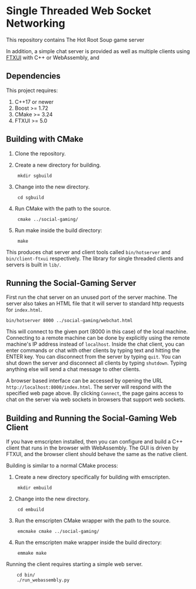 
# Single Threaded Web Socket Networking

This repository contains The Hot Root Soup game server 

In addition, a simple chat server is provided as well as multiple clients using
[FTXUI](https://github.com/ArthurSonzogni/FTXUI) with C++ or WebAssembly, and



## Dependencies

This project requires:

1. C++17 or newer
2. Boost >= 1.72
3. CMake >= 3.24
4. FTXUI >= 5.0 



## Building with CMake

1. Clone the repository.


2. Create a new directory for building.

        mkdir sgbuild

3. Change into the new directory.

        cd sgbuild

4. Run CMake with the path to the source.

        cmake ../social-gaming/

5. Run make inside the build directory:

        make

This produces chat server and client tools called `bin/hotserver` and
`bin/client-ftxui` respectively. The library for single threaded clients and
servers is built in `lib/`.




## Running the Social-Gaming Server

First run the chat server on an unused port of the server machine. The server
also takes an HTML file that it will server to standard http requests for
`index.html`.

    bin/hotserver 8000 ../social-gaming/webchat.html


This will connect to the given port (8000 in this case) of the local machine.
Connecting to a remote machine can be done by explicitly using the remote
machine's IP address instead of `localhost`. Inside the chat client, you can
enter commands or chat with other clients by typing text and hitting the
ENTER key. You can disconnect from the server by typing `quit`. You can shut
down the server and disconnect all clients by typing `shutdown`. Typing
anything else will send a chat message to other clients.

A browser based interface can be accessed by opening the URL
`http://localhost:8000/index.html`. The server will respond with the
specified web page above. By clicking `Connect`, the page gains access to
chat on the server via web sockets in browsers that support web sockets.





## Building and Running the Social-Gaming Web Client

If you have emscripten installed, then you can configure and build a C++
client that runs in the browser with WebAssembly. The GUI is driven by
FTXUI, and the browser client should behave the same as the native client.

Building is similar to a normal CMake process:

1. Create a new directory specifically for building with emscripten.

        mkdir embuild

2. Change into the new directory.

        cd embuild

3. Run the emscripten CMake wrapper with the path to the source.

        emcmake cmake ../social-gaming/

4. Run the emscripten make wrapper inside the build directory:

        emmake make

Running the client requires starting a simple web server.

        cd bin/
        ./run_webassembly.py

